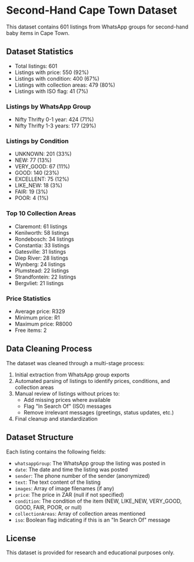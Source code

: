 # Second-Hand Cape Town Dataset

This dataset contains 601 listings from WhatsApp groups for second-hand baby items in Cape Town.

## Dataset Statistics

- Total listings: 601
- Listings with price: 550 (92%)
- Listings with condition: 400 (67%)
- Listings with collection areas: 479 (80%)
- Listings with ISO flag: 41 (7%)

### Listings by WhatsApp Group
- Nifty Thrifty 0-1 year: 424 (71%)
- Nifty Thrifty 1-3 years: 177 (29%)

### Listings by Condition
- UNKNOWN: 201 (33%)
- NEW: 77 (13%)
- VERY_GOOD: 67 (11%)
- GOOD: 140 (23%)
- EXCELLENT: 75 (12%)
- LIKE_NEW: 18 (3%)
- FAIR: 19 (3%)
- POOR: 4 (1%)

### Top 10 Collection Areas
- Claremont: 61 listings
- Kenilworth: 58 listings
- Rondebosch: 34 listings
- Constantia: 33 listings
- Gatesville: 31 listings
- Diep River: 28 listings
- Wynberg: 24 listings
- Plumstead: 22 listings
- Strandfontein: 22 listings
- Bergvliet: 21 listings

### Price Statistics
- Average price: R329
- Minimum price: R1
- Maximum price: R8000
- Free items: 2

## Data Cleaning Process

The dataset was cleaned through a multi-stage process:
1. Initial extraction from WhatsApp group exports
2. Automated parsing of listings to identify prices, conditions, and collection areas
3. Manual review of listings without prices to:
   - Add missing prices where available
   - Flag "In Search Of" (ISO) messages
   - Remove irrelevant messages (greetings, status updates, etc.)
4. Final cleanup and standardization

## Dataset Structure

Each listing contains the following fields:
- `whatsappGroup`: The WhatsApp group the listing was posted in
- `date`: The date and time the listing was posted
- `sender`: The phone number of the sender (anonymized)
- `text`: The text content of the listing
- `images`: Array of image filenames (if any)
- `price`: The price in ZAR (null if not specified)
- `condition`: The condition of the item (NEW, LIKE_NEW, VERY_GOOD, GOOD, FAIR, POOR, or null)
- `collectionAreas`: Array of collection areas mentioned
- `iso`: Boolean flag indicating if this is an "In Search Of" message

## License

This dataset is provided for research and educational purposes only.
